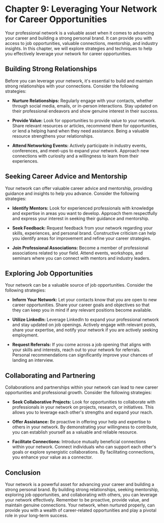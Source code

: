 Chapter 9: Leveraging Your Network for Career Opportunities
===========================================================

Your professional network is a valuable asset when it comes to advancing your career and building a strong personal brand. It can provide you with access to job opportunities, valuable connections, mentorship, and industry insights. In this chapter, we will explore strategies and techniques to help you effectively leverage your network for career opportunities.

Building Strong Relationships
-----------------------------

Before you can leverage your network, it's essential to build and maintain strong relationships with your connections. Consider the following strategies:

* **Nurture Relationships:** Regularly engage with your contacts, whether through social media, emails, or in-person interactions. Stay updated on their professional endeavors and show genuine interest in their success.

* **Provide Value:** Look for opportunities to provide value to your network. Share relevant resources or articles, recommend them for opportunities, or lend a helping hand when they need assistance. Being a valuable resource strengthens your relationships.

* **Attend Networking Events:** Actively participate in industry events, conferences, and meet-ups to expand your network. Approach new connections with curiosity and a willingness to learn from their experiences.

Seeking Career Advice and Mentorship
------------------------------------

Your network can offer valuable career advice and mentorship, providing guidance and insights to help you advance. Consider the following strategies:

* **Identify Mentors:** Look for experienced professionals with knowledge and expertise in areas you want to develop. Approach them respectfully and express your interest in seeking their guidance and mentorship.

* **Seek Feedback:** Request feedback from your network regarding your skills, experiences, and personal brand. Constructive criticism can help you identify areas for improvement and refine your career strategies.

* **Join Professional Associations:** Become a member of professional associations related to your field. Attend events, workshops, and seminars where you can connect with mentors and industry leaders.

Exploring Job Opportunities
---------------------------

Your network can be a valuable source of job opportunities. Consider the following strategies:

* **Inform Your Network:** Let your contacts know that you are open to new career opportunities. Share your career goals and objectives so that they can keep you in mind if any relevant positions become available.

* **Utilize LinkedIn:** Leverage LinkedIn to expand your professional network and stay updated on job openings. Actively engage with relevant posts, share your expertise, and notify your network if you are actively seeking employment.

* **Request Referrals:** If you come across a job opening that aligns with your skills and interests, reach out to your network for referrals. Personal recommendations can significantly improve your chances of landing an interview.

Collaborating and Partnering
----------------------------

Collaborations and partnerships within your network can lead to new career opportunities and professional growth. Consider the following strategies:

* **Seek Collaborative Projects:** Look for opportunities to collaborate with professionals in your network on projects, research, or initiatives. This allows you to leverage each other's strengths and expand your reach.

* **Offer Assistance:** Be proactive in offering your help and expertise to others in your network. By demonstrating your willingness to contribute, you can establish yourself as a valuable and reliable resource.

* **Facilitate Connections:** Introduce mutually beneficial connections within your network. Connect individuals who can support each other's goals or explore synergistic collaborations. By facilitating connections, you enhance your value as a connector.

Conclusion
----------

Your network is a powerful asset for advancing your career and building a strong personal brand. By building strong relationships, seeking mentorship, exploring job opportunities, and collaborating with others, you can leverage your network effectively. Remember to be proactive, provide value, and maintain genuine connections. Your network, when nurtured properly, can provide you with a wealth of career-related opportunities and play a pivotal role in your long-term success.
